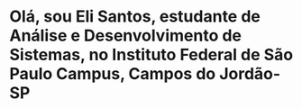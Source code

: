 # Olá, sou Eli Santos, estudante de Análise e Desenvolvimento de Sistemas, no Instituto Federal de São Paulo Campus, Campos do Jordão-SP
